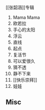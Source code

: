 


[[张韶涵]]专辑




1. Mama Mama
2. 欧若拉
3. 手心的太阳
4. 浮云
5. 直线
6. 起点
7. 复活节
8. 可以爱很久
9. 猜不透
10. 静不下来
11. [[快乐崇拜]]
12. 娃娃


## Misc


